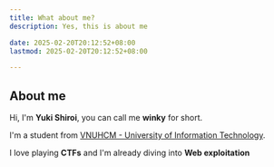 ```yaml
---
title: What about me?
description: Yes, this is about me

date: 2025-02-20T20:12:52+08:00
lastmod: 2025-02-20T20:12:52+08:00

---
```

## About me

Hi, I'm **Yuki Shiroi**, you can call me **winky** for short.

I'm a student from [VNUHCM - University of Information Technology](https://en.uit.edu.vn/). 

I love playing **CTFs** and I'm already diving into **Web exploitation**

